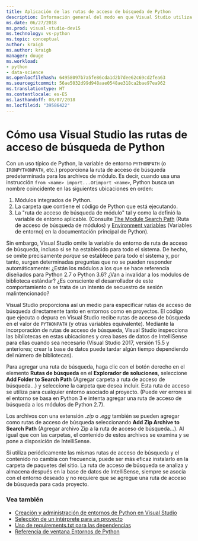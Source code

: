 ```yaml
---
title: Aplicación de las rutas de acceso de búsqueda de Python
description: Información general del modo en que Visual Studio utiliza las rutas de acceso de búsqueda de Python en entornos y proyectos.
ms.date: 06/27/2018
ms.prod: visual-studio-dev15
ms.technology: vs-python
ms.topic: conceptual
author: kraigb
ms.author: kraigb
manager: douge
ms.workload:
- python
- data-science
ms.openlocfilehash: 64958097b7a5fe86cda1d2b7dee62c69cd2fea63
ms.sourcegitcommit: 56ae5032d99d948aae0548ae318ca2bae97ea962
ms.translationtype: HT
ms.contentlocale: es-ES
ms.lasthandoff: 08/07/2018
ms.locfileid: "39586422"
---
```

# <a name="how-visual-studio-uses-python-search-paths"></a>Cómo usa Visual Studio las rutas de acceso de búsqueda de Python

Con un uso típico de Python, la variable de entorno `PYTHONPATH` (o `IRONPYTHONPATH`, etc.) proporciona la ruta de acceso de búsqueda predeterminada para los archivos de módulo. Es decir, cuando usa una instrucción `from <name> import...`or`import <name>`, Python busca un nombre coincidente en las siguientes ubicaciones en orden:

1. Módulos integrados de Python.
1. La carpeta que contiene el código de Python que está ejecutando.
1. La "ruta de acceso de búsqueda de módulo" tal y como la definió la variable de entorno aplicable. (Consulte [The Module Search Path](https://docs.python.org/2/tutorial/modules.html#the-module-search-path) (Ruta de acceso de búsqueda de módulos) y [Environment variables](https://docs.python.org/2/using/cmdline.html#envvar-PYTHONPATH) (Variables de entorno) en la documentación principal de Python).

Sin embargo, Visual Studio omite la variable de entorno de ruta de acceso de búsqueda, incluso si se ha establecido para todo el sistema. De hecho, se omite precisamente *porque* se establece para todo el sistema y, por tanto, surgen determinadas preguntas que no se pueden responder automáticamente: ¿Están los módulos a los que se hace referencia diseñados para Python 2.7 o Python 3.6? ¿Van a invalidar a los módulos de biblioteca estándar? ¿Es consciente el desarrollador de este comportamiento o se trata de un intento de secuestro de sesión malintencionado?

Visual Studio proporciona así un medio para especificar rutas de acceso de búsqueda directamente tanto en entornos como en proyectos. El código que ejecuta o depura en Visual Studio recibe rutas de acceso de búsqueda en el valor de `PYTHONPATH` (y otras variables equivalente). Mediante la incorporación de rutas de acceso de búsqueda, Visual Studio inspecciona las bibliotecas en estas ubicaciones y crea bases de datos de IntelliSense para ellas cuando sea necesario (Visual Studio 2017, versión 15.5 y anteriores; crear la base de datos puede tardar algún tiempo dependiendo del número de bibliotecas).

Para agregar una ruta de búsqueda, haga clic con el botón derecho en el elemento **Rutas de búsqueda** en el **Explorador de soluciones**, seleccione **Add Folder to Search Path** (Agregar carpeta a ruta de acceso de búsqueda…) y seleccione la carpeta que desea incluir. Esta ruta de acceso se utiliza para cualquier entorno asociado al proyecto. (Puede ver errores si el entorno se basa en Python 3 e intenta agregar una ruta de acceso de búsqueda a los módulos de Python 2.7).

Los archivos con una extensión *.zip* o *.egg* también se pueden agregar como rutas de acceso de búsqueda seleccionando **Add Zip Archive to Search Path** (Agregar archivo Zip a la ruta de acceso de búsqueda…). Al igual que con las carpetas, el contenido de estos archivos se examina y se pone a disposición de IntelliSense.

Si utiliza periódicamente las mismas rutas de acceso de búsqueda y el contenido no cambia con frecuencia, puede ser más eficaz instalarlo en la carpeta de paquetes del sitio. La ruta de acceso de búsqueda se analiza y almacena después en la base de datos de IntelliSense, siempre se asocia con el entorno deseado y no requiere que se agregue una ruta de acceso de búsqueda para cada proyecto.

### <a name="see-also"></a>Vea también

- [Creación y administración de entornos de Python en Visual Studio](managing-python-environments-in-visual-studio.md)
- [Selección de un intérprete para un proyecto](selecting-a-python-environment-for-a-project.md)
- [Uso de requirements.txt para las dependencias](managing-required-packages-with-requirements-txt.md)
- [Referencia de ventana Entornos de Python](python-environments-window-tab-reference.md)